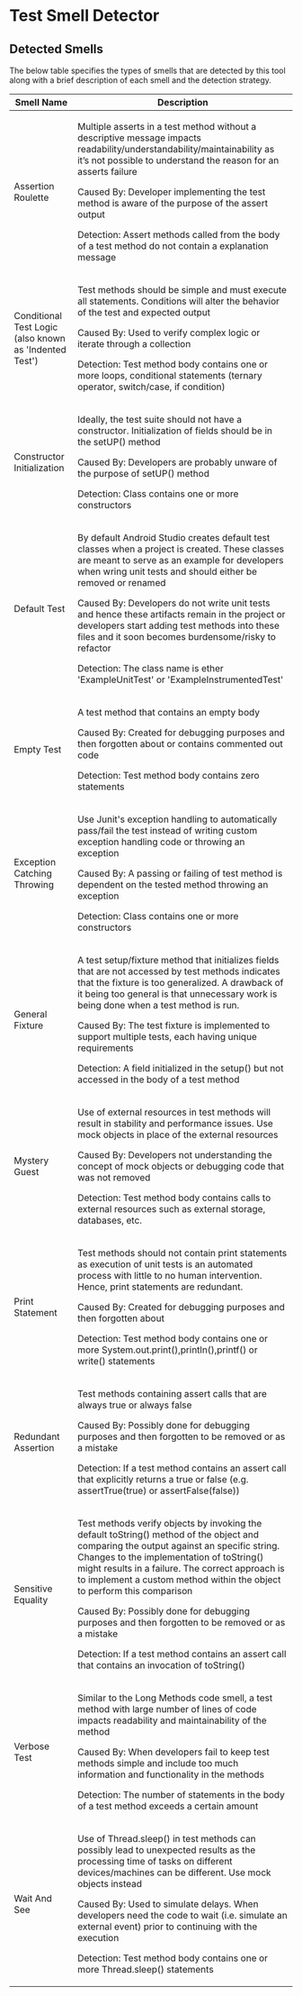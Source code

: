 # Test Smell Detector

## Detected Smells
The below table specifies the types of smells that are detected by this tool along with a brief description of each smell and the detection strategy. 
<table>
    <thead>
        <tr>
            <th>Smell Name</th>
            <th>Description</th>
        </tr>
    </thead>
    <tbody>
        <tr>
            <td>Assertion Roulette</td>
            <td>
                <p>Multiple asserts in a test method without a descriptive message impacts readability/understandability/maintainability as it’s not possible to understand the reason for an asserts failure </p>
                <p>Caused By: Developer implementing the test method is aware of the purpose of the assert output</p>
                <p>Detection: Assert methods called from the body of a test method do not contain a explanation message</p>          
            </td>
        </tr>
        <tr>
            <td>Conditional Test Logic (also known as 'Indented Test')</td>
            <td>
                <p>Test methods should be simple and must execute all statements. Conditions will alter the behavior of the test and expected output</p>
                <p>Caused By: Used to verify complex logic or iterate through a collection</p>
                <p>Detection: Test method body contains one or more  loops, conditional statements (ternary operator, switch/case, if condition)</p>             
            </td>
        </tr>
        <tr>
            <td>Constructor Initialization</td>
            <td>
                <p>Ideally, the test suite should not have a constructor. Initialization of fields should be in the setUP() method</p>
                <p>Caused By: Developers are probably unware of the purpose of setUP() method</p>
                <p>Detection: Class contains one or more constructors</p>             
            </td>            
        </tr>
        <tr>
            <td>Default Test</td>
            <td>
                <p>By default Android Studio creates default test classes when a project is created. These classes are meant to serve as an example for developers when wring unit tests and should either be removed or renamed</p>
                <p>Caused By: Developers do not write unit tests and hence these artifacts remain in the project or developers start adding test methods into these files and it soon becomes burdensome/risky to refactor</p>
                <p>Detection: The class name is ether 'ExampleUnitTest' or 'ExampleInstrumentedTest'</p>             
            </td>
        </tr>
        <tr>
            <td>Empty Test</td>
            <td>
                <p>A test method that contains an empty body</p>
                <p>Caused By: Created for debugging purposes and then forgotten about or contains commented out code</p>
                <p>Detection: Test method body contains zero statements</p>             
            </td>
        </tr>
        <tr>
            <td>Exception Catching Throwing</td>
            <td>
                <p>Use Junit's exception handling to automatically pass/fail the test instead of writing custom exception handling code or throwing an exception</p>
                <p>Caused By: A passing or failing of test method is dependent on the tested method throwing an exception</p>
                <p>Detection: Class contains one or more constructors</p> 
            </td>
        </tr>
        <tr>
            <td>General Fixture</td>
            <td>
                <p>A test setup/fixture method that initializes fields that are not accessed by test methods indicates that the fixture is too generalized. A drawback of it being too general is that unnecessary work is being done when a test method is run.</p>
                <p>Caused By: The test fixture is implemented to support multiple tests, each having unique requirements</p>
                <p>Detection: A field initialized in the setup() but not accessed in the body of a test method</p>             
            </td>
        </tr>
        <tr>
            <td>Mystery Guest</td>
            <td>
                <p>Use of external resources in test methods will result in stability and performance issues. Use mock objects in place of the external resources</p>
                <p>Caused By: Developers not understanding the concept of mock objects or debugging code that was not removed</p>
                <p>Detection: Test method body contains calls to external resources such as external storage, databases, etc.</p>             
            </td>
        </tr>
        <tr>
            <td>Print Statement</td>
            <td>
                <p>Test methods should not contain print statements as execution of unit tests is an automated process with little to no human intervention. Hence, print statements are redundant.</p>
                <p>Caused By: Created for debugging purposes and then forgotten about</p>
                <p>Detection: Test method body contains one or more  System.out.print(),println(),printf() or write() statements</p>             
            </td>
        </tr>
        <tr>
            <td>Redundant Assertion</td>
            <td>
                <p>Test methods containing assert calls that are always true or always false</p>
                <p>Caused By: Possibly done for debugging purposes and then forgotten to be removed or as a mistake</p>
                <p>Detection: If a test method contains an assert call that explicitly returns a true or false (e.g. assertTrue(true) or assertFalse(false))</p>             
            </td>            
        </tr> 
        <tr>
            <td>Sensitive Equality</td>
            <td>
                <p>Test methods verify objects by invoking the default toString() method of the object and comparing the output against an specific string. Changes to the implementation of toString() might results in a failure. The correct approach is to implement a custom method within the object to perform this comparison</p>
                <p>Caused By: Possibly done for debugging purposes and then forgotten to be removed or as a mistake</p>
                <p>Detection: If a test method contains an assert call that contains an invocation of toString()</p>             
            </td> 
        </tr> 
        <tr>
            <td>Verbose Test</td>
             <td>
                 <p>Similar to the Long Methods code smell, a test method with large number of lines of code impacts readability and maintainability of the method</p>
                 <p>Caused By: When developers fail to keep test methods simple and include too much information and functionality in the methods</p>
                 <p>Detection: The number of statements in the body of a test method exceeds a certain amount</p>
             </td> 
        </tr>                                                             
        <tr>
            <td>Wait And See</td>
            <td>
                <p>Use of Thread.sleep() in test methods can possibly lead to unexpected results as the processing time of tasks on different devices/machines can be different. Use mock objects instead</p>
                <p>Caused By: Used to simulate delays. When developers need the code to wait (i.e. simulate an external event) prior to continuing with the execution</p>
                <p>Detection: Test method body contains one or more Thread.sleep() statements</p>
            </td>             
        </tr> 
  </tbody>
</table>
